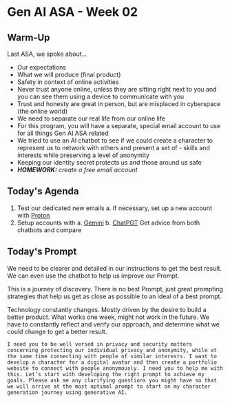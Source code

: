 # Gen AI ASA - Week 02
## Warm-Up
Last ASA, we spoke about…

- Our expectations
- What we will produce (final product)
- Safety in context of online activities
- Never trust anyone online, unless they are sitting right next to you and you can see them using a device to communicate with you
- Trust and honesty are great in person, but are misplaced in cyberspace (the online world)
- We need to separate our real life from our online life
- For this program, you will have a separate, special email account to use for all things Gen AI ASA related 
- We tried to use an AI chatbot to see if we could create a character to represent us to network with others and present a set of - skills and interests while preserving a level of anonymity 
- Keeping our identity secret protects us and those around us safe
- ***HOMEWORK:** create a free email account*

## Today's Agenda
1. Test our dedicated new emails
	a. If necessary, set up a new account with [Proton](https://proton.me/mail)
2. Setup accounts with
	a. [Gemini](https://gemini.google.com/)
	b. [ChatPGT](https://chatgpt.com/)
Get advice from both chatbots and compare

## Today's Prompt
We need to be clearer and detailed in our instructions to get the best result. We can even use the chatbot to help us improve our Prompt.

This is a journey of discovery. There is no best Prompt, just great prompting strategies that help us get as close as possible to an ideal of a best prompt.

Technology constantly changes. Mostly driven by the desire to build a better product. What works one week, might not work in the future. We have to constantly reflect and verify our approach, and determine what we could change to get a better result.

```TXT
I need you to be well versed in privacy and security matters concerning protecting our individual privacy and anonymity, while at the same time connecting with people of similar interests. I want to develop a character for a digital avatar and then create a portfolio website to connect with people anonymously. I need you to help me with this. Let’s start with developing the right prompt to achieve my goals. Please ask me any clarifying questions you might have so that we will arrive at the most optimal prompt to start on my character generation journey using generative AI.
```
